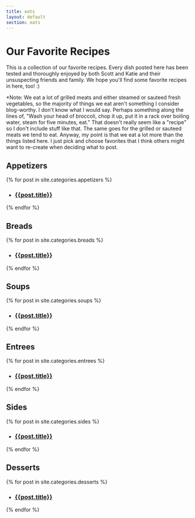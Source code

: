 ```yaml
---
title: eats
layout: default
section: eats
---
```


# Our Favorite Recipes
This is a collection of our favorite recipes. Every dish posted here has been tested and thoroughly enjoyed by both Scott and Katie and their unsuspecting friends and family. We hope you'll find some favorite recipes in here, too! :)

*Note: We eat a lot of grilled meats and either steamed or sauteed fresh vegetables, so the majority of things we eat aren't something I consider blog-worthy. I don't know what I would say. 
Perhaps something along the lines of, "Wash your head of broccoli, chop it up, put it in a rack over boiling water, steam for five minutes, eat." That doesn't really seem like a "recipe" so 
I don't include stuff like that. The same goes for the grilled or sauteed meats we tend to eat. Anyway, my point is that we eat a lot more than the things listed here. I just pick and choose 
favorites that I think others might want to re-create when deciding what to post. 

## Appetizers
{% for post in site.categories.appetizers %}
* ### [{{post.title}}]({{post.url}})
{% endfor %}

## Breads
{% for post in site.categories.breads %}
* ### [{{post.title}}]({{post.url}})
{% endfor %}

## Soups
{% for post in site.categories.soups %}
* ### [{{post.title}}]({{post.url}})
{% endfor %}

## Entrees
{% for post in site.categories.entrees %}
* ### [{{post.title}}]({{post.url}})
{% endfor %}

## Sides
{% for post in site.categories.sides %}
* ### [{{post.title}}]({{post.url}})
{% endfor %}

## Desserts
{% for post in site.categories.desserts %}
* ### [{{post.title}}]({{post.url}})
{% endfor %}

